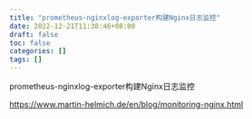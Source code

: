 ```yaml
---
title: "prometheus-nginxlog-exporter构建Nginx日志监控"
date: 2022-12-21T11:38:46+08:00
draft: false
toc: false
categories: []
tags: []
---
```



prometheus-nginxlog-exporter构建Nginx日志监控

https://www.martin-helmich.de/en/blog/monitoring-nginx.html


